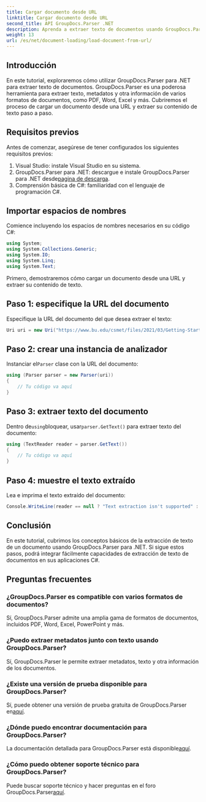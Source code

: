 ```yaml
---
title: Cargar documento desde URL
linktitle: Cargar documento desde URL
second_title: API GroupDocs.Parser .NET
description: Aprenda a extraer texto de documentos usando GroupDocs.Parser para .NET. Este tutorial cubre la carga de un documento desde una URL y la extracción de texto paso a paso.
weight: 13
url: /es/net/document-loading/load-document-from-url/
---
```

## Introducción
En este tutorial, exploraremos cómo utilizar GroupDocs.Parser para .NET para extraer texto de documentos. GroupDocs.Parser es una poderosa herramienta para extraer texto, metadatos y otra información de varios formatos de documentos, como PDF, Word, Excel y más. Cubriremos el proceso de cargar un documento desde una URL y extraer su contenido de texto paso a paso.
## Requisitos previos
Antes de comenzar, asegúrese de tener configurados los siguientes requisitos previos:
1. Visual Studio: instale Visual Studio en su sistema.
2.  GroupDocs.Parser para .NET: descargue e instale GroupDocs.Parser para .NET desde[pagina de descarga](https://releases.groupdocs.com/parser/net/).
3. Comprensión básica de C#: familiaridad con el lenguaje de programación C#.

## Importar espacios de nombres
Comience incluyendo los espacios de nombres necesarios en su código C#:
```csharp
using System;
using System.Collections.Generic;
using System.IO;
using System.Linq;
using System.Text;
```

Primero, demostraremos cómo cargar un documento desde una URL y extraer su contenido de texto.
## Paso 1: especifique la URL del documento
Especifique la URL del documento del que desea extraer el texto:
```csharp
Uri uri = new Uri("https://www.bu.edu/csmet/files/2021/03/Getting-Started-with-SQLite.pdf");
```
## Paso 2: crear una instancia de analizador
 Instanciar el`Parser` clase con la URL del documento:
```csharp
using (Parser parser = new Parser(uri))
{
    // Tu código va aquí
}
```
## Paso 3: extraer texto del documento
 Dentro de`using`bloquear, usar`parser.GetText()` para extraer texto del documento:
```csharp
using (TextReader reader = parser.GetText())
{
    // Tu código va aquí
}
```
## Paso 4: muestre el texto extraído
Lea e imprima el texto extraído del documento:
```csharp
Console.WriteLine(reader == null ? "Text extraction isn't supported" : reader.ReadToEnd());
```

## Conclusión
En este tutorial, cubrimos los conceptos básicos de la extracción de texto de un documento usando GroupDocs.Parser para .NET. Si sigue estos pasos, podrá integrar fácilmente capacidades de extracción de texto de documentos en sus aplicaciones C#.

## Preguntas frecuentes
### ¿GroupDocs.Parser es compatible con varios formatos de documentos?
Sí, GroupDocs.Parser admite una amplia gama de formatos de documentos, incluidos PDF, Word, Excel, PowerPoint y más.
### ¿Puedo extraer metadatos junto con texto usando GroupDocs.Parser?
Sí, GroupDocs.Parser le permite extraer metadatos, texto y otra información de los documentos.
### ¿Existe una versión de prueba disponible para GroupDocs.Parser?
 Sí, puede obtener una versión de prueba gratuita de GroupDocs.Parser en[aquí](https://releases.groupdocs.com/).
### ¿Dónde puedo encontrar documentación para GroupDocs.Parser?
 La documentación detallada para GroupDocs.Parser está disponible[aquí](https://tutorials.groupdocs.com/parser/net/).
### ¿Cómo puedo obtener soporte técnico para GroupDocs.Parser?
Puede buscar soporte técnico y hacer preguntas en el foro GroupDocs.Parser[aquí](https://forum.groupdocs.com/c/parser/17).